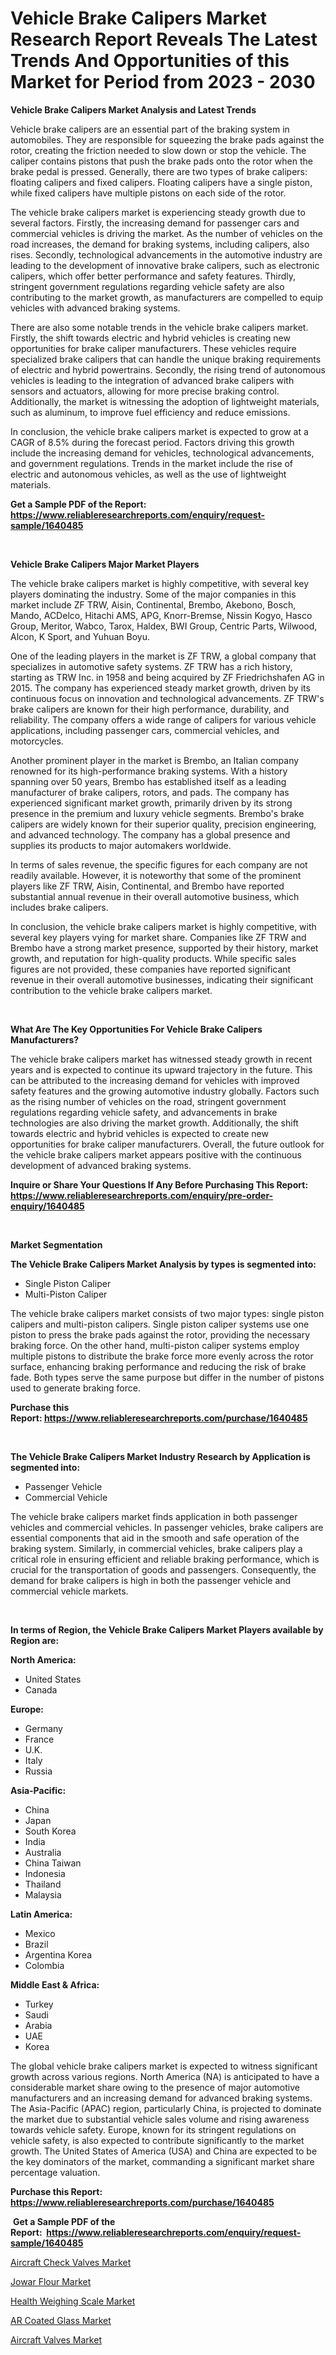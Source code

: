 <p><h1>Vehicle Brake Calipers Market Research Report Reveals The Latest Trends And Opportunities of this Market for Period from 2023 - 2030</h1></p><p><strong>Vehicle Brake Calipers Market Analysis and Latest Trends</strong></p>
<p><p>Vehicle brake calipers are an essential part of the braking system in automobiles. They are responsible for squeezing the brake pads against the rotor, creating the friction needed to slow down or stop the vehicle. The caliper contains pistons that push the brake pads onto the rotor when the brake pedal is pressed. Generally, there are two types of brake calipers: floating calipers and fixed calipers. Floating calipers have a single piston, while fixed calipers have multiple pistons on each side of the rotor.</p><p>The vehicle brake calipers market is experiencing steady growth due to several factors. Firstly, the increasing demand for passenger cars and commercial vehicles is driving the market. As the number of vehicles on the road increases, the demand for braking systems, including calipers, also rises. Secondly, technological advancements in the automotive industry are leading to the development of innovative brake calipers, such as electronic calipers, which offer better performance and safety features. Thirdly, stringent government regulations regarding vehicle safety are also contributing to the market growth, as manufacturers are compelled to equip vehicles with advanced braking systems.</p><p>There are also some notable trends in the vehicle brake calipers market. Firstly, the shift towards electric and hybrid vehicles is creating new opportunities for brake caliper manufacturers. These vehicles require specialized brake calipers that can handle the unique braking requirements of electric and hybrid powertrains. Secondly, the rising trend of autonomous vehicles is leading to the integration of advanced brake calipers with sensors and actuators, allowing for more precise braking control. Additionally, the market is witnessing the adoption of lightweight materials, such as aluminum, to improve fuel efficiency and reduce emissions.</p><p>In conclusion, the vehicle brake calipers market is expected to grow at a CAGR of 8.5% during the forecast period. Factors driving this growth include the increasing demand for vehicles, technological advancements, and government regulations. Trends in the market include the rise of electric and autonomous vehicles, as well as the use of lightweight materials.</p></p>
<p><strong>Get a Sample PDF of the Report:&nbsp; <a href="https://www.reliableresearchreports.com/enquiry/request-sample/1640485">https://www.reliableresearchreports.com/enquiry/request-sample/1640485</a></strong></p>
<p>&nbsp;</p>
<p><strong>Vehicle Brake Calipers Major Market Players</strong></p>
<p><p>The vehicle brake calipers market is highly competitive, with several key players dominating the industry. Some of the major companies in this market include ZF TRW, Aisin, Continental, Brembo, Akebono, Bosch, Mando, ACDelco, Hitachi AMS, APG, Knorr-Bremse, Nissin Kogyo, Hasco Group, Meritor, Wabco, Tarox, Haldex, BWI Group, Centric Parts, Wilwood, Alcon, K Sport, and Yuhuan Boyu.</p><p>One of the leading players in the market is ZF TRW, a global company that specializes in automotive safety systems. ZF TRW has a rich history, starting as TRW Inc. in 1958 and being acquired by ZF Friedrichshafen AG in 2015. The company has experienced steady market growth, driven by its continuous focus on innovation and technological advancements. ZF TRW's brake calipers are known for their high performance, durability, and reliability. The company offers a wide range of calipers for various vehicle applications, including passenger cars, commercial vehicles, and motorcycles.</p><p>Another prominent player in the market is Brembo, an Italian company renowned for its high-performance braking systems. With a history spanning over 50 years, Brembo has established itself as a leading manufacturer of brake calipers, rotors, and pads. The company has experienced significant market growth, primarily driven by its strong presence in the premium and luxury vehicle segments. Brembo's brake calipers are widely known for their superior quality, precision engineering, and advanced technology. The company has a global presence and supplies its products to major automakers worldwide.</p><p>In terms of sales revenue, the specific figures for each company are not readily available. However, it is noteworthy that some of the prominent players like ZF TRW, Aisin, Continental, and Brembo have reported substantial annual revenue in their overall automotive business, which includes brake calipers.</p><p>In conclusion, the vehicle brake calipers market is highly competitive, with several key players vying for market share. Companies like ZF TRW and Brembo have a strong market presence, supported by their history, market growth, and reputation for high-quality products. While specific sales figures are not provided, these companies have reported significant revenue in their overall automotive businesses, indicating their significant contribution to the vehicle brake calipers market.</p></p>
<p>&nbsp;</p>
<p><strong>What Are The Key Opportunities For Vehicle Brake Calipers Manufacturers?</strong></p>
<p><p>The vehicle brake calipers market has witnessed steady growth in recent years and is expected to continue its upward trajectory in the future. This can be attributed to the increasing demand for vehicles with improved safety features and the growing automotive industry globally. Factors such as the rising number of vehicles on the road, stringent government regulations regarding vehicle safety, and advancements in brake technologies are also driving the market growth. Additionally, the shift towards electric and hybrid vehicles is expected to create new opportunities for brake caliper manufacturers. Overall, the future outlook for the vehicle brake calipers market appears positive with the continuous development of advanced braking systems.</p></p>
<p><strong>Inquire or Share Your Questions If Any Before Purchasing This Report: <a href="https://www.reliableresearchreports.com/enquiry/pre-order-enquiry/1640485">https://www.reliableresearchreports.com/enquiry/pre-order-enquiry/1640485</a></strong></p>
<p>&nbsp;</p>
<p><strong>Market Segmentation</strong></p>
<p><strong>The Vehicle Brake Calipers Market Analysis by types is segmented into:</strong></p>
<p><ul><li>Single Piston Caliper</li><li>Multi-Piston Caliper</li></ul></p>
<p><p>The vehicle brake calipers market consists of two major types: single piston calipers and multi-piston calipers. Single piston caliper systems use one piston to press the brake pads against the rotor, providing the necessary braking force. On the other hand, multi-piston caliper systems employ multiple pistons to distribute the brake force more evenly across the rotor surface, enhancing braking performance and reducing the risk of brake fade. Both types serve the same purpose but differ in the number of pistons used to generate braking force.</p></p>
<p><strong>Purchase this Report:&nbsp;<a href="https://www.reliableresearchreports.com/purchase/1640485">https://www.reliableresearchreports.com/purchase/1640485</a></strong></p>
<p>&nbsp;</p>
<p><strong>The Vehicle Brake Calipers Market Industry Research by Application is segmented into:</strong></p>
<p><ul><li>Passenger Vehicle</li><li>Commercial Vehicle</li></ul></p>
<p><p>The vehicle brake calipers market finds application in both passenger vehicles and commercial vehicles. In passenger vehicles, brake calipers are essential components that aid in the smooth and safe operation of the braking system. Similarly, in commercial vehicles, brake calipers play a critical role in ensuring efficient and reliable braking performance, which is crucial for the transportation of goods and passengers. Consequently, the demand for brake calipers is high in both the passenger vehicle and commercial vehicle markets.</p></p>
<p>&nbsp;</p>
<p><strong>In terms of Region, the Vehicle Brake Calipers Market Players available by Region are:</strong></p>
<p>
    <p> <strong> North America: </strong>
        <ul>
            <li>United States</li>
            <li>Canada</li>
        </ul>
        </p> 
    <p> <strong> Europe: </strong>
        <ul>
            <li>Germany</li>
            <li>France</li>
            <li>U.K.</li>
            <li>Italy</li>
            <li>Russia</li>
        </ul>
        </p> 
    <p> <strong> Asia-Pacific: </strong>
        <ul>
            <li>China</li>
            <li>Japan</li>
            <li>South Korea</li>
            <li>India</li>
            <li>Australia</li>
            <li>China Taiwan</li>
            <li>Indonesia</li>
            <li>Thailand</li>
            <li>Malaysia</li>
        </ul>
        </p> 
    <p> <strong> Latin America: </strong>
        <ul>
            <li>Mexico</li>
            <li>Brazil</li>
            <li>Argentina Korea</li>
            <li>Colombia</li>
        </ul>
        </p> 
    <p> <strong> Middle East & Africa: </strong>
        <ul>
            <li>Turkey</li>
            <li>Saudi</li>
            <li>Arabia</li>
            <li>UAE</li>
            <li>Korea</li>
        </ul>
    </p>
    </p>
<p><p>The global vehicle brake calipers market is expected to witness significant growth across various regions. North America (NA) is anticipated to have a considerable market share owing to the presence of major automotive manufacturers and an increasing demand for advanced braking systems. The Asia-Pacific (APAC) region, particularly China, is projected to dominate the market due to substantial vehicle sales volume and rising awareness towards vehicle safety. Europe, known for its stringent regulations on vehicle safety, is also expected to contribute significantly to the market growth. The United States of America (USA) and China are expected to be the key dominators of the market, commanding a significant market share percentage valuation.</p></p>
<p><strong>Purchase this Report: <a href="https://www.reliableresearchreports.com/purchase/1640485">https://www.reliableresearchreports.com/purchase/1640485</a></strong></p>
<p>&nbsp;<strong>Get a Sample PDF of the Report:&nbsp;&nbsp;<a href="https://www.reliableresearchreports.com/enquiry/request-sample/1640485">https://www.reliableresearchreports.com/enquiry/request-sample/1640485</a></strong></p>
<p><strong></strong></p>
<p><p><a href="https://github.com/santosh758595/Market-Research-Report-List-1/blob/main/aircraft-check-valves-market.md">Aircraft Check Valves Market</a></p><p><a href="https://www.linkedin.com/pulse/jowar-flour-market-size-share-amp-trends-analysis-report-fjsee/">Jowar Flour Market</a></p><p><a href="https://medium.com/@kejsioni/health-weighing-scale-market-size-and-market-trends-complete-industry-overview-2023-to-2030-29a355618ec6">Health Weighing Scale Market</a></p><p><a href="https://medium.com/@kyliemorgan1913/ar-coated-glass-market-size-market-outlook-and-market-forecast-2023-to-2030-0b2b5ce3d03e">AR Coated Glass Market</a></p><p><a href="https://github.com/Chiragrp26/Market-Research-Report-List-1/blob/main/aircraft-valves-market.md">Aircraft Valves Market</a></p></p>